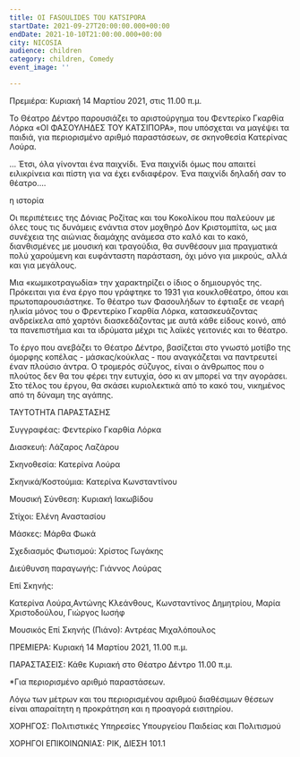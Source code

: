 ```yaml
---
title: OI FASOULIDES TOU KATSIPORA
startDate: 2021-09-27T20:00:00.000+00:00
endDate: 2021-10-10T21:00:00.000+00:00
city: NICOSIA
audience: children
category: children, Comedy
event_image: ''

---
```

Πρεμιέρα:  Κυριακή 14 Μαρτίου 2021, στις 11.00 π.μ.

 

Το Θέατρο Δέντρο παρουσιάζει το αριστούργημα του Φεντερίκο Γκαρθία Λόρκα «ΟΙ ΦΑΣΟΥΛΗΔΕΣ ΤΟΥ ΚΑΤΣΙΠΟΡΑ», που υπόσχεται να μαγέψει τα παιδιά, για περιορισμένο αριθμό παραστάσεων, σε σκηνοθεσία Κατερίνας Λούρα.

 

… Έτσι, όλα γίνονται ένα παιχνίδι. Ένα παιχνίδι όμως που απαιτεί ειλικρίνεια και πίστη για να έχει ενδιαφέρον. Ένα παιχνίδι δηλαδή σαν το θέατρο.…

 

η ιστορία

Οι περιπέτειες της Δόνιας Ροζίτας και του Κοκολίκου που παλεύουν με όλες τους τις δυνάμεις ενάντια στον μοχθηρό Δον Κριστομπίτα, ως μια συνέχεια της αιώνιας διαμάχης ανάμεσα στο καλό και το κακό, διανθισμένες με μουσική και τραγούδια, θα συνθέσουν μια πραγματικά πολύ χαρούμενη και ευφάνταστη παράσταση, όχι μόνο για μικρούς, αλλά και για μεγάλους.

 

Μια «κωμικοτραγωδία» την χαρακτηρίζει ο ίδιος ο δημιουργός της. Πρόκειται για ένα έργο που γράφτηκε το 1931 για κουκλοθέατρο, όπου και πρωτοπαρουσιάστηκε. Το θέατρο των Φασουλήδων το έφτιαξε σε νεαρή ηλικία μόνος του ο Φρεντερίκο Γκαρθία Λόρκα, κατασκευάζοντας ανδρείκελα από χαρτόνι διασκεδάζοντας με αυτά κάθε είδους κοινό, από τα πανεπιστήμια και τα ιδρύματα μέχρι τις λαϊκές γειτονιές και το θέατρο.

 

Το έργο που ανεβάζει το Θέατρο Δέντρο, βασίζεται στο γνωστό μοτίβο της όμορφης κοπέλας - μάσκας/κούκλας - που αναγκάζεται να παντρευτεί έναν πλούσιο άντρα. Ο τρομερός σύζυγος, είναι ο άνθρωπος που ο πλούτος δεν θα του φέρει την ευτυχία, όσο κι αν μπορεί να την αγοράσει. Στο τέλος του έργου, θα σκάσει κυριολεκτικά από το κακό του, νικημένος από τη δύναμη της αγάπης.

 

ΤΑΥΤΟΤΗΤΑ ΠΑΡΑΣΤΑΣΗΣ

Συγγραφέας: Φεντερίκο Γκαρθία Λόρκα  

Διασκευή: Λάζαρος Λαζάρου

Σκηνοθεσία: Κατερίνα Λούρα

Σκηνικά/Κοστούμια:  Κατερίνα Κωνσταντίνου

Μουσική Σύνθεση: Κυριακή Ιακωβίδου 

Στίχοι: Ελένη Αναστασίου

Μάσκες: Μάρθα Φωκά

Σχεδιασμός Φωτισμού: Χρίστος Γωγάκης 

Διεύθυνση παραγωγής: Γιάννος Λούρας

 

Επί Σκηνής:

Κατερίνα Λούρα,Αντώνης Κλεάνθους, Κωνσταντίνος Δημητρίου, Μαρία Χριστοδούλου, Γιώργος Ιωσήφ

Μουσικός Επί Σκηνής (Πιάνο): Αντρέας Μιχαλόπουλος

 

ΠΡΕΜΙΕΡΑ: Κυριακή 14 Μαρτίου 2021, 11.00 π.μ.

ΠΑΡΑΣΤΑΣΕΙΣ: Κάθε Κυριακή στο Θέατρο Δέντρο 11.00 π.μ.

*Για περιορισμένο αριθμό παραστάσεων.

 

Λόγω των μέτρων και του περιορισμένου αριθμού διαθέσιμων θέσεων είναι απαραίτητη η προκράτηση και η προαγορά εισιτηρίου.

 

ΧΟΡΗΓΟΣ: Πολιτιστικές Υπηρεσίες Υπουργείου Παιδείας και Πολιτισμού

ΧΟΡΗΓΟΙ ΕΠΙΚΟΙΝΩΝΙΑΣ: ΡΙΚ, ΔΙΕΣΗ 101.1